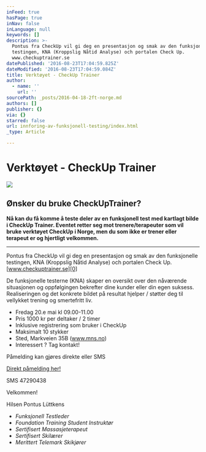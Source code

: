 ```yaml
---
inFeed: true
hasPage: true
inNav: false
inLanguage: null
keywords: []
description: >-
  Pontus fra CheckUp vil gi deg en presentasjon og smak av den funksjonelle
  testingen, KNA (Kroppslig Nåtid Analyse) och portalen Check Up.
  www.checkuptrainer.se
datePublished: '2016-08-23T17:04:59.825Z'
dateModified: '2016-08-23T17:04:59.084Z'
title: Verktøyet - CheckUp Trainer
author:
  - name: ''
    url: ''
sourcePath: _posts/2016-04-18-2ft-norge.md
authors: []
publisher: {}
via: {}
starred: false
url: innforing-av-funksjonell-testing/index.html
_type: Article

---
```

# Verktøyet - CheckUp Trainer
![](https://the-grid-user-content.s3-us-west-2.amazonaws.com/9cee099c-eff6-445a-923a-9fb5874a8c64.png)

## Ønsker du bruke CheckUpTrainer?

**Nå kan du få komme å teste deler av en funksjonell test med kartlagt bilde i CheckUp Trainer. Eventet retter seg mot trenere/terapeuter som vil bruke verktøyet CheckUp i Norge, men du som ikke er trener eller terapeut er og hjertligt velkommen.**

****

Pontus fra CheckUp vil gi deg en presentasjon og smak av den funksjonelle testingen, KNA (Kroppslig Nåtid Analyse) och portalen Check Up. [www.checkuptrainer.se][0]

De funksjonelle testerne (KNA) skaper en oversikt over den nåværende situasjonen og oppfølgingen bekrefter dine kunder eller din egen suksess. Realiseringen og det konkrete bildet på resultat hjelper / støtter deg til vellykket trening og smertefritt liv.

* Fredag 20.e mai kl 09.00-11.00
* Pris 1000 kr per deltaker / 2 timer
* Inklusive registrering som bruker i CheckUp 
* Maksimalt 10 stykker
* Sted, Markveien 35B (www.mns.no)
* Interessert ? Tag kontakt!

Påmelding kan gjøres direkte eller SMS

[Direkt påmelding her!][1]

SMS 47290438

Velkommen!

Hilsen Pontus Lüttkens

* _Funksjonell Testleder_
* _Foundation Training Student Instruktør_
* _Sertifisert Massasjeterapeut_
* _Sertifisert Skilærer_
* _Merittert Telemark Skikjører_

[0]: http://checkuptrainer.se/
[1]: https://podio.com/webforms/15595616/1045133